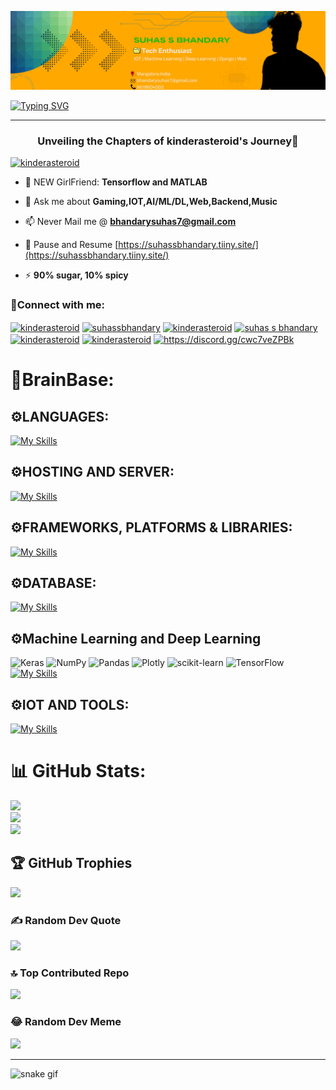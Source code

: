 ![](https://github.com/kinderasteroid/kinderasteroid/blob/main/Github%20Banner.png)

<a href="https://git.io/typing-svg" align="center"><img src="https://readme-typing-svg.demolab.com?font=Fira+Code&weight=600&size=30&pause=1000&center=true&vCenter=true&width=438&height=150&lines=Haiai%2CI+am+Suhas%F0%9F%92%A3%F0%9F%91%8B;Welcome+To+My+Den%F0%9F%A6%81" alt="Typing SVG" /></a>
_______________________________________________________________________________________________________________________________________________________________________________
<h3 align="center"> Unveiling the Chapters of kinderasteroid's Journey🐍</h3>



<p align="left"> <a href="https://twitter.com/kinderasteroid" target="blank"><img src="https://img.shields.io/twitter/follow/kinderasteroid?logo=twitter&style=for-the-badge" alt="kinderasteroid" /></a> </p>

- 🌱 NEW GirlFriend: **Tensorflow and MATLAB**

- 💬 Ask me about **Gaming,IOT,AI/ML/DL,Web,Backend,Music**

- 📫 Never Mail me @ **bhandarysuhas7@gmail.com**

- 📄 Pause and Resume [https://suhassbhandary.tiiny.site/](https://suhassbhandary.tiiny.site/)

- ⚡ **90% sugar, 10% spicy**

<h3 align="left">🤝Connect with me:</h3>
<p align="left">
<a href="https://twitter.com/kinderasteroid" target="blank"><img align="center" src="https://raw.githubusercontent.com/rahuldkjain/github-profile-readme-generator/master/src/images/icons/Social/twitter.svg" alt="kinderasteroid" height="30" width="40" /></a>
<a href="https://linkedin.com/in/suhassbhandary" target="blank"><img align="center" src="https://raw.githubusercontent.com/rahuldkjain/github-profile-readme-generator/master/src/images/icons/Social/linked-in-alt.svg" alt="suhassbhandary" height="30" width="40" /></a>
<a href="https://kaggle.com/kinderasteroid" target="blank"><img align="center" src="https://raw.githubusercontent.com/rahuldkjain/github-profile-readme-generator/master/src/images/icons/Social/kaggle.svg" alt="kinderasteroid" height="30" width="40" /></a>
<a href="https://fb.com/suhas s bhandary" target="blank"><img align="center" src="https://raw.githubusercontent.com/rahuldkjain/github-profile-readme-generator/master/src/images/icons/Social/facebook.svg" alt="suhas s bhandary" height="30" width="40" /></a>
<a href="https://instagram.com/kinderasteroid" target="blank"><img align="center" src="https://raw.githubusercontent.com/rahuldkjain/github-profile-readme-generator/master/src/images/icons/Social/instagram.svg" alt="kinderasteroid" height="30" width="40" /></a>
<a href="https://www.hackerrank.com/kinderasteroid" target="blank"><img align="center" src="https://raw.githubusercontent.com/rahuldkjain/github-profile-readme-generator/master/src/images/icons/Social/hackerrank.svg" alt="kinderasteroid" height="30" width="40" /></a>
<a href="https://discord.gg/https://discord.gg/cwc7veZPBk" target="blank"><img align="center" src="https://raw.githubusercontent.com/rahuldkjain/github-profile-readme-generator/master/src/images/icons/Social/discord.svg" alt="https://discord.gg/cwc7veZPBk" height="30" width="40" /></a>
</p>

<h1 align="left">🔑BrainBase:</h1>
<h2>⚙LANGUAGES:</h2>

[![My Skills](https://skillicons.dev/icons?i=c,cpp,java,latex,markdown,php,python,html,css,js)](https://skillicons.dev)
<h2>⚙HOSTING AND SERVER:</h2>

[![My Skills](https://skillicons.dev/icons?i=aws,apache)](https://skillicons.dev)
<h2>⚙FRAMEWORKS, PLATFORMS & LIBRARIES:</h2>

[![My Skills](https://skillicons.dev/icons?i=django,bootstrap,jquery,react,sass)](https://skillicons.dev)
<h2>⚙DATABASE:</h2>

[![My Skills](https://skillicons.dev/icons?i=mongodb,mysql,postgres,sqlite)](https://skillicons.dev)

<h2>⚙Machine Learning and Deep Learning</h2>

![Keras](https://img.shields.io/badge/Keras-%23D00000.svg?style=for-the-badge&logo=Keras&logoColor=white) ![NumPy](https://img.shields.io/badge/numpy-%23013243.svg?style=for-the-badge&logo=numpy&logoColor=white) ![Pandas](https://img.shields.io/badge/pandas-%23150458.svg?style=for-the-badge&logo=pandas&logoColor=white) ![Plotly](https://img.shields.io/badge/Plotly-%233F4F75.svg?style=for-the-badge&logo=plotly&logoColor=white) ![scikit-learn](https://img.shields.io/badge/scikit--learn-%23F7931E.svg?style=for-the-badge&logo=scikit-learn&logoColor=white) ![TensorFlow](https://img.shields.io/badge/TensorFlow-%23FF6F00.svg?style=for-the-badge&logo=TensorFlow&logoColor=white)
[![My Skills](https://skillicons.dev/icons?i=keras,numpy,pandas,plotly)](https://skillicons.dev)

<h2>⚙IOT AND TOOLS:</h2>

[![My Skills](https://skillicons.dev/icons?i=arduino,raspberrypi,linux,vscode,git,github,docker)](https://skillicons.dev)




# 📊 GitHub Stats:
![](https://github-readme-stats.vercel.app/api?username=kinderasteroid&theme=blue-green&hide_border=false&include_all_commits=true&count_private=true)<br/>
![](https://github-readme-streak-stats.herokuapp.com/?user=kinderasteroid&theme=blue-green&hide_border=false)<br/>
![](https://github-readme-stats.vercel.app/api/top-langs/?username=kinderasteroid&theme=blue-green&hide_border=false&include_all_commits=true&count_private=true&layout=compact)

## 🏆 GitHub Trophies
![](https://github-profile-trophy.vercel.app/?username=kinderasteroid&theme=radical&no-frame=false&no-bg=true&margin-w=4)

### ✍️ Random Dev Quote
![](https://quotes-github-readme.vercel.app/api?type=horizontal&theme=radical)

### 🔝 Top Contributed Repo
![](https://github-contributor-stats.vercel.app/api?username=kinderasteroid&limit=5&theme=radical&combine_all_yearly_contributions=true)

### 😂 Random Dev Meme
<img src='https://randommeme-five.vercel.app/' style="height: 400px;"/>

---




![snake gif](https://github.com/kinderasteroid/kinderasteroid/blob/output/github-contribution-grid-snake.gif)
